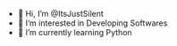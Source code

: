 - 👋 Hi, I’m @ItsJustSilent
- 👀 I’m interested in Developing Softwares
- 🌱 I’m currently learning Python
<!---
ItsJustSilent/ItsJustSilent is a ✨ special ✨ repository because its `README.md` (this file) appears on your GitHub profile.
You can click the Preview link to take a look at your changes.
--->
